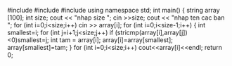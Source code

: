 #include<iostream>
#include<cstring>
#include<string>
using namespace std;
int main()
{
 string array [100]; int size;
	cout << "nhap size ";
	cin >>size;
	cout << "nhap ten cac ban ";
 for (int i=0;i<size;i++) cin >> array[i];
	for (int i=0;i<size-1;i++)
  { int smallest=i;
	   for (int j=i+1;j<size;j++)
						 if (stricmp(array[i],array[j])<0)smallest=j;
    int tam = array[i];
    array[i]=array[smallest];
    array[smallest]=tam;
  }
	 for (int i=0;i<size;i++)
	 cout<<array[i]<<endl;
	return 0;
